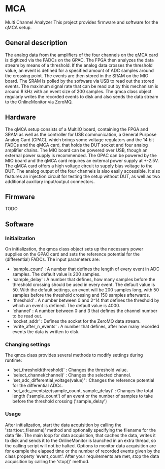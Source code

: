 # MCA
Multi Channel Analyzer
This project provides firmware and software for the qMCA setup.


## General description
The analog data from the amplifiers of the four channels on the qMCA card is digitized via the FADCs on the GPAC. The FPGA then analyzes the data stream by means of a threshold. If the analog data crosses the threshold value, an event is defined for a specified amount of ADC samples around the crossing point. The events are then stored in the SRAM on the MIO board.
The SRAM is polled by the software via USB to read out the stored events. The maximum signal rate that can be read out by this mechanism is around 8 kHz with an event size of 200 samples.
The qmca class object regularly writes the recorded events to disk and also sends the data stream to the OnlineMonitor via ZeroMQ.

## Hardware
The qMCA setup consists of a MultiIO board, containing the FPGA and SRAM as well as the controller for USB communication, a General Purpose Analog Card (GPAC), which brings some voltage regulators and the 14 bit FADCs and the qMCA card, that holds the DUT socket and four analog amplifier chains. The MIO board can be powered over USB, though an external power supply is recommended. The GPAC can be powered by the MIO board and the qMCA card requires an external power supply at +-2.5V.
The qMCA card offers a high voltage circuit to supply bias voltage to the DUT. The analog output of the four channels is also easily accessible. It also features an injection circuit for testing the setup without DUT, as well as two additional auxiliary input/output connectors.   

## Firmware
TODO


## Software
### Initialization
On initialization, the qmca class object sets up the necessary power supplies on the GPAC card and sets the reference potential for the (differential) FADCs.
The input parameters are:
- 'sample_count' : A number that defines the length of every event in ADC samples. The default value is 200 samples.
- 'sample_delay' : A number that defines, how many samples before the threshold crossing should be used in every event. The default value is 50. With the default settings, an event will be 200 samples long, with 50 samples before the threshold crossing and 150 samples afterwards.
- 'threshold' : A number between 0 and 2^14 that defines the threshold by which an event is defined. The default value is 4000.
- 'channel' : A number between 0 and 3 that defines the channel number to be read out.
- 'socket_addr' : Defines the socket for the ZeroMQ data stream.
- 'write_after_n_events' : A number that defines, after how many recorded events the data is written to disk.

### Changing settings
The qmca class provides several methods to modify settings during runtime:
- 'set_threshold(threshold)' : Changes the threshold value.
- 'select_channel(channel)' : Changes the selected channel.
- 'set_adc_differential_voltage(value)' : Changes the reference potential for the differential ADCs.
- 'set_adc_eventsize(sample_count, sample_delay)' : Changes the total length ('sample_count') of an event or the number of samples to take before the threshold crossing ('sample_delay')

### Usage
After initialization, start the data acquisition by calling the 'start(out_filename)' method and optionally specifying the filename for the data file. The main loop for data acquisition, that caches the data, writes it to disk and sends it to the OnlineMonitor is launched in an extra thread, so the calling script will not be halted.
Options to monitor data acquisition are for example the elapsed time or the number of recorded events given by the class property 'event_count'.
After your requirements are met, stop the data acquisition by calling the 'stop()' method.